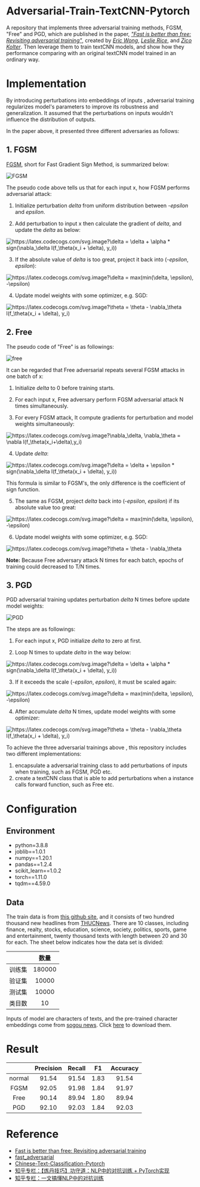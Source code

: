 # Adversarial-Train-TextCNN-Pytorch
A repository that implements three adversarial training methods, FGSM, "Free" and PGD, which are published in the paper, [*"Fast is better than free: Revisiting adversarial training"*](https://arxiv.org/abs/2001.03994), created by [*Eric Wong*](https://riceric22.github.io/),  [*Leslie Rice*](https://leslierice1.github.io/), and [*Zico Kolter*](http://zicokolter.com/). Then leverage them to train textCNN models, and show how they performance comparing with an original textCNN model trained in an ordinary way.
# Implementation

By introducing perturbations into embeddings of inputs , adversarial training regularizes model's parameters to improve its robustness and generalization. It assumed that the perturbations on inputs wouldn't influence the distribution of outputs. 

In the paper above, it presented three  different adversaries as follows:

## 1. FGSM

[FGSM](https://arxiv.org/abs/1412.6572), short for Fast Gradient Sign Method, is summarized below:

![FGSM](https://github.com/joey0922/Adversarial-Train-TextCNN-Pytorch/tree/main/PNG/FGSM.PNG)

The pseudo code above tells us that for each input x, how FGSM performs adversarial attack:

1. Initialize perturbation *delta* from uniform distribution between -*epsilon* and *epsilon*.

2. Add perturbation to input x then calculate the gradient of *delta*, and update the *delta* as below:
<img src="https://latex.codecogs.com/svg.image?\delta&space;=&space;\delta&space;&plus;&space;\alpha&space;*&space;sign(\nabla_\delta&space;l(f_\theta(x_i&space;&plus;&space;\delta),&space;y_i))" title="https://latex.codecogs.com/svg.image?\delta = \delta + \alpha * sign(\nabla_\delta l(f_\theta(x_i + \delta), y_i))" />
   

3. If the absolute value of *delta* is too great, project it back into (-*epsilon*, *epsilon*):
<img src="https://latex.codecogs.com/svg.image?\delta&space;=&space;max(min(\delta,&space;\epsilon),&space;-\epsilon)" title="https://latex.codecogs.com/svg.image?\delta = max(min(\delta, \epsilon), -\epsilon)" />
   

4. Update  model weights with some optimizer, e.g. SGD:
<img src="https://latex.codecogs.com/svg.image?\theta&space;=&space;\theta&space;-&space;\nabla_\theta&space;l(f_\theta(x_i&space;&plus;&space;\delta),&space;y_i)" title="https://latex.codecogs.com/svg.image?\theta = \theta - \nabla_\theta l(f_\theta(x_i + \delta), y_i)" />
   

## 2. Free

The pseudo code of "Free" is as followings:

![free](https://github.com/joey0922/Adversarial-Train-TextCNN-Pytorch/tree/main/PNG/free.PNG)

It can be regarded that Free adversarial repeats several FGSM attacks in one batch of x:

1. Initialize *delta* to 0 before training starts.

2. For each input x, Free adversary perform FGSM adversarial attack N times simultaneously.

3. For every FGSM attack, It compute gradients for perturbation and model weights simultaneously:
<img src="https://latex.codecogs.com/svg.image?\nabla_\delta,&space;\nabla_\theta&space;=&space;\nabla&space;l(f_\theta(x_i&plus;\delta),y_i)" title="https://latex.codecogs.com/svg.image?\nabla_\delta, \nabla_\theta = \nabla l(f_\theta(x_i+\delta),y_i)" />

4. Update *delta*:
<img src="https://latex.codecogs.com/svg.image?\delta&space;=&space;\delta&space;&plus;&space;\epsilon&space;*&space;sign(\nabla_\delta&space;l(f_\theta(x_i&space;&plus;&space;\delta),&space;y_i))" title="https://latex.codecogs.com/svg.image?\delta = \delta + \epsilon * sign(\nabla_\delta l(f_\theta(x_i + \delta), y_i))" />
   

   This formula is similar to FGSM's, the only difference is the coefficient of sign function.

5. The same as FGSM, project *delta* back into (-*epsilon*, *epsilon*) if its absolute value too great:
<img src="https://latex.codecogs.com/svg.image?\delta&space;=&space;max(min(\delta,&space;\epsilon),&space;-\epsilon)" title="https://latex.codecogs.com/svg.image?\delta = max(min(\delta, \epsilon), -\epsilon)" />
   

6. Update  model weights with some optimizer, e.g. SGD:
<img src="https://latex.codecogs.com/svg.image?\theta&space;=&space;\theta&space;-&space;\nabla_\theta" title="https://latex.codecogs.com/svg.image?\theta = \theta - \nabla_\theta" />
   

**Note:** Because Free adversary attack N times for each batch, epochs of training could decreased to T/N times.

## 3. PGD

PGD adversarial training updates perturbation *delta* N times before update model weights:

![PGD](https://github.com/joey0922/Adversarial-Train-TextCNN-Pytorch/tree/main/PNG/PGD.PNG)

The steps are as followings:

1. For each input x, PGD initialize *delta* to zero at first.

2. Loop N times to update *delta* in the way below:
<img src="https://latex.codecogs.com/svg.image?\delta&space;=&space;\delta&space;&plus;&space;\alpha&space;*&space;sign(\nabla_\delta&space;l(f_\theta(x_i&space;&plus;&space;\delta),&space;y_i))" title="https://latex.codecogs.com/svg.image?\delta = \delta + \alpha * sign(\nabla_\delta l(f_\theta(x_i + \delta), y_i))" />

3. If it exceeds the scale (-*epsilon*, *epsilon*), it must be scaled again:
<img src="https://latex.codecogs.com/svg.image?\delta&space;=&space;max(min(\delta,&space;\epsilon),&space;-\epsilon)" title="https://latex.codecogs.com/svg.image?\delta = max(min(\delta, \epsilon), -\epsilon)" />
   

4. After accumulate *delta* N times, update model weights with some optimizer:
<img src="https://latex.codecogs.com/svg.image?\theta&space;=&space;\theta&space;-&space;\nabla_\theta&space;l(f_\theta(x_i&space;&plus;&space;\delta),&space;y_i)" title="https://latex.codecogs.com/svg.image?\theta = \theta - \nabla_\theta l(f_\theta(x_i + \delta), y_i)" />

To achieve the three adversarial trainings above , this repository includes two different implementations:

1. encapsulate a adversarial training class to add perturbations of inputs when training, such as FGSM, PGD etc.
2. create a textCNN class that is able to add perturbations when a instance calls forward function, such as Free etc.

# Configuration

## Environment
+ python=3.8.8
+ joblib==1.0.1
+ numpy==1.20.1
+ pandas==1.2.4
+ scikit_learn==1.0.2
+ torch==1.11.0
+ tqdm==4.59.0
## Data

The train data is from [this github site](https://github.com/649453932/Chinese-Text-Classification-Pytorch), and it consists of two hundred thousand new headlines from [THUCNews](http://thuctc.thunlp.org/). There are 10 classes, including finance, realty, stocks, education, science, society, politics, sports, game and entertainment, twenty thousand texts with length between 20 and 30 for each. The sheet below indicates how the data set is divided:

|        |  数量  |
| :----: | :----: |
| 训练集 | 180000 |
| 验证集 | 10000  |
| 测试集 | 10000  |
| 类目数 |   10   |

Inputs of model are characters of texts, and the pre-trained character embeddings come from  [sogou news](https://github.com/Embedding/Chinese-Word-Vectors). Click [here](https://pan.baidu.com/s/14k-9jsspp43ZhMxqPmsWMQ) to download them.

# Result

|        | Precision | Recall |  F1  | Accuracy |
| :----: | :-------: | :----: | :--: | :------: |
| normal |   91.54   | 91.54  | 1.83 |  91.54   |
|  FGSM  |   92.05   | 91.98  | 1.84 |  91.97   |
|  Free  |   90.14   | 89.94  | 1.80 |  89.94   |
|  PGD   |   92.10   | 92.03  | 1.84 |  92.03   |

# Reference

 * [Fast is better than free: Revisiting adversarial training](https://arxiv.org/abs/2001.03994)
 * [fast_adversarial](https://github.com/locuslab/fast_adversarial)
 * [Chinese-Text-Classification-Pytorch](https://github.com/649453932/Chinese-Text-Classification-Pytorch)
 * [知乎专栏：【炼丹技巧】功守道：NLP中的对抗训练 + PyTorch实现](https://zhuanlan.zhihu.com/p/91269728)
 * [知乎专栏：一文搞懂NLP中的对抗训练](https://zhuanlan.zhihu.com/p/103593948)

